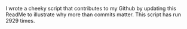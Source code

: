 I wrote a cheeky script that contributes to my Github by updating this ReadMe to illustrate why more than commits matter. This script has run 2929 times.